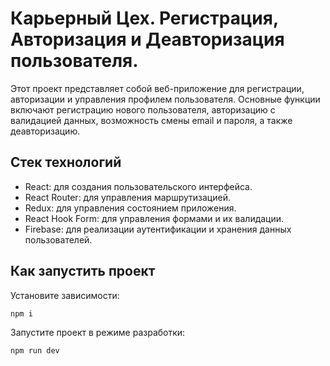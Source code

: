 # Карьерный Цех. Регистрация, Авторизация и Деавторизация пользователя.
Этот проект представляет собой веб-приложение для регистрации, авторизации и управления профилем пользователя. Основные функции включают регистрацию нового пользователя, авторизацию с валидацией данных, возможность смены email и пароля, а также деавторизацию.

## Стек технологий
- React: для создания пользовательского интерфейса.
- React Router: для управления маршрутизацией.
- Redux: для управления состоянием приложения.
- React Hook Form: для управления формами и их валидации.
- Firebase: для реализации аутентификации и хранения данных пользователей.

## Как запустить проект

Установите зависимости:

```bash
npm i
```

Запустите проект в режиме разработки:

```bash
npm run dev
```
